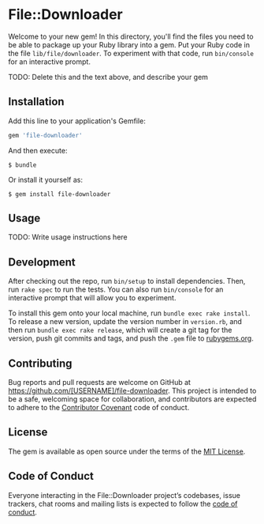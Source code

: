 # File::Downloader

Welcome to your new gem! In this directory, you'll find the files you need to be able to package up your Ruby library into a gem. Put your Ruby code in the file `lib/file/downloader`. To experiment with that code, run `bin/console` for an interactive prompt.

TODO: Delete this and the text above, and describe your gem

## Installation

Add this line to your application's Gemfile:

```ruby
gem 'file-downloader'
```

And then execute:

    $ bundle

Or install it yourself as:

    $ gem install file-downloader

## Usage

TODO: Write usage instructions here

## Development

After checking out the repo, run `bin/setup` to install dependencies. Then, run `rake spec` to run the tests. You can also run `bin/console` for an interactive prompt that will allow you to experiment.

To install this gem onto your local machine, run `bundle exec rake install`. To release a new version, update the version number in `version.rb`, and then run `bundle exec rake release`, which will create a git tag for the version, push git commits and tags, and push the `.gem` file to [rubygems.org](https://rubygems.org).

## Contributing

Bug reports and pull requests are welcome on GitHub at https://github.com/[USERNAME]/file-downloader. This project is intended to be a safe, welcoming space for collaboration, and contributors are expected to adhere to the [Contributor Covenant](http://contributor-covenant.org) code of conduct.

## License

The gem is available as open source under the terms of the [MIT License](https://opensource.org/licenses/MIT).

## Code of Conduct

Everyone interacting in the File::Downloader project’s codebases, issue trackers, chat rooms and mailing lists is expected to follow the [code of conduct](https://github.com/[USERNAME]/file-downloader/blob/master/CODE_OF_CONDUCT.md).
